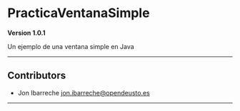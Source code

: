 # PracticaVentanaSimple

**Version 1.0.1**

Un ejemplo de una ventana simple en Java


---

## Contributors

- Jon Ibarreche <jon.ibarreche@opendeusto.es>
---
